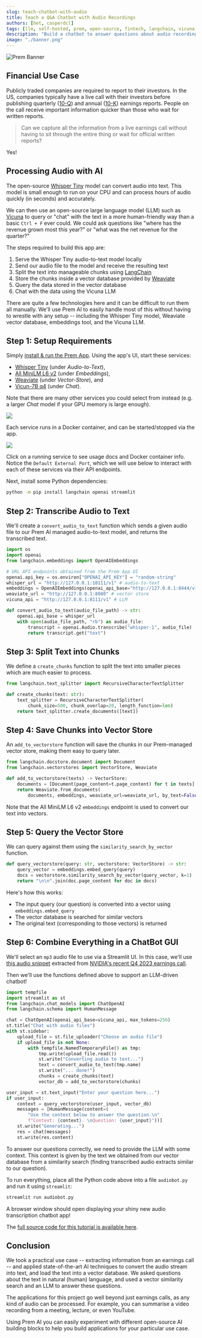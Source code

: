 ```yaml
---
slug: teach-chatbot-with-audio
title: Teach a Q&A Chatbot with Audio Recordings
authors: [het, casperdcl]
tags: [llm, self-hosted, prem, open-source, fintech, langchain, vicuna-7b, weaviate, vector-store, streamlit]
description: "Build a chatbot to answer questions about audio recordings with Prem using LangChain, Whisper audio transcription, All MiniLM embeddings, Weaviate vector store and Vicuna 7B LLM, self-hosted on your laptop"
image: "./banner.png"
---
```

<!--truncate-->

![Prem Banner](./banner.png)

<head>
  <meta name="twitter:image" content="./banner.png"/>
</head>

## Financial Use Case

Publicly traded companies are required to report to their investors. In the US, companies typically have a live call with their investors before publishing quarterly ([10-Q](https://www.investor.gov/introduction-investing/investing-basics/glossary/form-10-q)) and annual ([10-K](https://www.investor.gov/introduction-investing/investing-basics/glossary/form-10-k)) earnings reports. People on the call receive important information quicker than those who wait for written reports.

> Can we capture all the information from a live earnings call without having to sit through the entire thing or wait for official written reports?

Yes!

## Processing Audio with AI

The open-source [Whisper Tiny](https://doi.org/10.48550/arXiv.2212.04356) model can convert audio into text. This model is small enough to run on your CPU and can process hours of audio quickly (in seconds) and accurately.

We can then use an open-source large language model (LLM) such as [Vicuna](https://vicuna.lmsys.org) to query or "chat" with the text in a more human-friendly way than a basic `Ctrl + F` ever could. We could ask questions like "where has the revenue grown most this year?" or "what was the net revenue for the quarter?"

The steps required to build this app are:

1. Serve the Whisper Tiny audio-to-text model locally
2. Send our audio file to the model and receive the resulting text
3. Split the text into manageable chunks using [LangChain](https://github.com/langchain-ai/langchain)
4. Store the chunks inside a vector database provided by [Weaviate](https://github.com/weaviate/weaviate)
5. Query the data stored in the vector database
6. Chat with the data using the Vicuna LLM

There are quite a few technologies here and it can be difficult to run them all manually. We'll use Prem AI to easily handle most of this without having to wrestle with any setup -- including the Whisper Tiny model, Weaviate vector database, embeddings tool, and the Vicuna LLM.

## Step 1: Setup Requirements

Simply [install & run the Prem App](https://dev.premai.io/docs/category/installation). Using the app's UI, start these services:

- [Whisper Tiny](https://registry.premai.io/detail.html?service=whisper-tiny) (under *Audio-to-Text*),
- [All MiniLM L6 v2](https://registry.premai.io/detail.html?service=all-minilm-l6-v2) (under *Embeddings*),
- [Weaviate](https://registry.premai.io/detail.html?service=weaviate) (under *Vector-Store*), and
- [Vicun-7B q4](https://registry.premai.io/detail.html?service=vicuna-7b-q4) (under *Chat*).

Note that there are many other services you could select from instead (e.g. a larger *Chat* model if your GPU memory is large enough).

![](./prem_dashboard.png) <!-- width: 800 height: 400-->

Each service runs in a Docker container, and can be started/stopped via the app.

![](prem_service_details.png) <!--width: 350, height: 500-->

Click on a running service to see usage docs and Docker container info. Notice the `Default External Port`, which we will use below to interact with each of these services via their API endpoints.

Next, install some Python dependencies:

```sh
python -m pip install langchain openai streamlit
```

## Step 2: Transcribe Audio to Text

We'll create a `convert_audio_to_text` function which sends a given audio file to our Prem AI managed audio-to-text model, and returns the transcribed text.

```python
import os
import openai
from langchain.embeddings import OpenAIEmbeddings

# URL API endpoints obtained from the Prem App UI
openai.api_key = os.environ["OPENAI_API_KEY"] = "random-string"
whisper_url = "http://127.0.0.1:10111/v1" # audio-to-text
embeddings = OpenAIEmbeddings(openai_api_base="http://127.0.0.1:8444/v1")
weaviate_url = "http://127.0.0.1:8080" # vector store
vicuna_api = "http://127.0.0.1:8111/v1" # LLM

def convert_audio_to_text(audio_file_path) -> str:
    openai.api_base = whisper_url
    with open(audio_file_path, "rb") as audio_file:
        transcript = openai.Audio.transcribe("whisper-1", audio_file)
        return transcript.get("text")
```

## Step 3: Split Text into Chunks

We define a `create_chunks` function to split the text into smaller pieces which are much easier to process.

```python
from langchain.text_splitter import RecursiveCharacterTextSplitter

def create_chunks(text: str):
    text_splitter = RecursiveCharacterTextSplitter(
        chunk_size=500, chunk_overlap=20, length_function=len)
    return text_splitter.create_documents([text])
```

## Step 4: Save Chunks into Vector Store

An `add_to_vectorstore` function will save the chunks in our Prem-managed vector store, making them easy to query later.

```python
from langchain.docstore.document import Document
from langchain.vectorstores import VectorStore, Weaviate

def add_to_vectorstore(texts) -> VectorStore:
    documents = [Document(page_content=t.page_content) for t in texts]
    return Weaviate.from_documents(
        documents, embeddings, weaviate_url=weaviate_url, by_text=False)
```

Note that the All MiniLM L6 v2 `embeddings` endpoint is used to convert our text into vectors.

## Step 5: Query the Vector Store

We can query against them using the `similarity_search_by_vector` function.

```python
def query_vectorstore(query: str, vectorstore: VectorStore) -> str:
    query_vector = embeddings.embed_query(query)
    docs = vectorstore.similarity_search_by_vector(query_vector, k=1)
    return "\n\n".join(doc.page_content for doc in docs)
```

Here's how this works:

- The input query (our question) is converted into a vector using `embeddings.embed_query`
- The vector database is searched for similar vectors
- The original text (corresponding to those vectors) is returned

## Step 6: Combine Everything in a ChatBot GUI

We'll select an `mp3` audio file to use via a Streamlit UI. In this case, we'll use [this audio snippet](https://github.com/htrivedi99/prem-blogs/blob/main/quarterly-earnings-chatbot/nvidia_earnings_call.mp3) extracted from [NVIDIA's recent Q4 2023 earnings call](https://www.youtube.com/watch?v=7qU_wzzYNJU).

Then we'll use the functions defined above to support an LLM-driven chatbot!

```python
import tempfile
import streamlit as st
from langchain.chat_models import ChatOpenAI
from langchain.schema import HumanMessage

chat = ChatOpenAI(openai_api_base=vicuna_api, max_tokens=256)
st.title("Chat with audio files")
with st.sidebar:
    upload_file = st.file_uploader("Choose an audio file")
    if upload_file is not None:
        with tempfile.NamedTemporaryFile() as tmp:
            tmp.write(upload_file.read())
            st.write("Converting audio to text...")
            text = convert_audio_to_text(tmp.name)
            st.write("... done!")
            chunks = create_chunks(text)
            vector_db = add_to_vectorstore(chunks)

user_input = st.text_input("Enter your question here...")
if user_input:
    context = query_vectorstore(user_input, vector_db)
    messages = [HumanMessage(content=(
        "Use the context below to answer the question.\n"
        f"Context: {context}. \nQuestion: {user_input}"))]
    st.write("Generating...")
    res = chat(messages)
    st.write(res.content)
```

To answer our questions correctly, we need to provide the LLM with some context.
This context is given by the text we obtained from our vector database from a similarity search (finding transcribed audio extracts similar to our question).

To run everything, place all the Python code above into a file `audiobot.py` and run it using `streamlit`:

```sh
streamlit run audiobot.py
```

A browser window should open displaying your shiny new audio transcription chatbot app!

The [full source code for this tutorial is available here](https://github.com/htrivedi99/prem-blogs/tree/main/quarterly-earnings-chatbot).

## Conclusion

We took a practical use case -- extracting information from an earnings call -- and applied state-of-the-art AI techniques to convert the audio stream into text, and load the text into a vector database. We asked questions about the text in natural (human) language, and used a vector similarity search and an LLM to answer these questions.

The applications for this project go well beyond just earnings calls, as any kind of audio can be processed. For example, you can summarise a video recording from a meeting, lecture, or even YouTube.

Using Prem AI you can easily experiment with different open-source AI building blocks to help you build applications for your particular use case.

